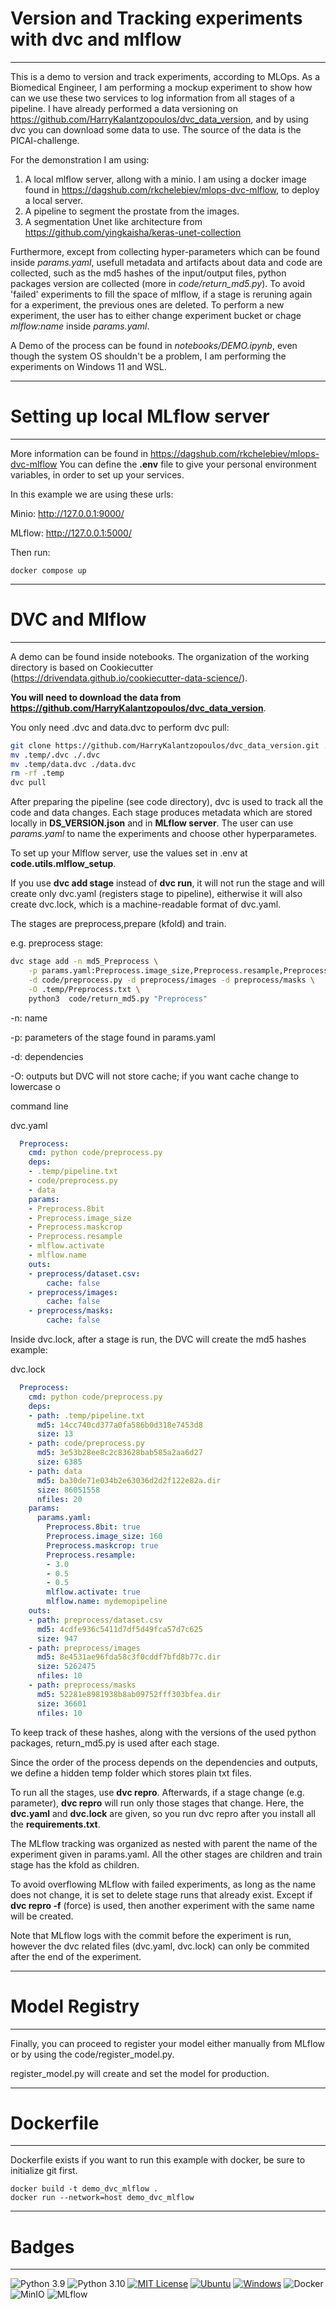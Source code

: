# Version and Tracking experiments with dvc and mlflow
---

This is a demo to version and track experiments, according to MLOps. As a Biomedical Engineer, I am performing a mockup experiment to show how can we use these two services to log information from all stages of a pipeline. I have already performed a data versioning on https://github.com/HarryKalantzopoulos/dvc_data_version, and by using dvc you can download some data to use. The source of the data is the PICAI-challenge.

For the demonstration I am using:
1. A local mlflow server, allong with a minio. I am using a docker image found in https://dagshub.com/rkchelebiev/mlops-dvc-mlflow, to deploy a local server.
2. A pipeline to segment the prostate from the images.
3. A segmentation Unet like architecture from https://github.com/yingkaisha/keras-unet-collection

Furthermore, except from collecting hyper-parameters which can be found inside *params.yaml*, usefull metadata and artifacts about data and code are collected, such as the md5 hashes of the input/output files, python packages version are collected (more in *code/return_md5.py*). To avoid 'failed' experiments to fill the space of mlflow, if a stage is reruning again for a experiment, the previous ones are deleted. To perform a new experiment, the user has to either change experiment bucket or chage *mlflow:name* inside  *params.yaml*.

A Demo of the process can be found in *notebooks/DEMO.ipynb*, even though the system OS shouldn't be a problem, I am performing the experiments on Windows 11 and WSL.

---
# Setting up local MLflow server
---
More information can be found in https://dagshub.com/rkchelebiev/mlops-dvc-mlflow
You can define the **.env** file to give your personal environment variables, in order to set up your services.

In this example we are using these urls:

Minio: http://127.0.0.1:9000/

MLflow: http://127.0.0.1:5000/

Then run:

```docker
docker compose up
```
---
# DVC and Mlflow
---
A demo can be found inside notebooks.
The organization of the working directory is based on Cookiecutter (https://drivendata.github.io/cookiecutter-data-science/).

**You will need to download the data from https://github.com/HarryKalantzopoulos/dvc_data_version**.

You only need .dvc and data.dvc to perform dvc pull:

```bash
git clone https://github.com/HarryKalantzopoulos/dvc_data_version.git .temp
mv .temp/.dvc ./.dvc
mv .temp/data.dvc ./data.dvc
rm -rf .temp
dvc pull
```

After preparing the pipeline (see code directory), dvc is used to track all the code and data changes. Each stage produces metadata which are stored locally in **DS_VERSION.json** and in **MLflow server**. The user can use *params.yaml* to name the experiments and choose other hyperparametes.

To set up your Mlflow server, use the values set in .env at **code.utils.mlflow_setup**.

If you use **dvc add stage** instead of **dvc run**, it will not run the stage and will create only dvc.yaml (registers stage to pipeline), eitherwise it will also create dvc.lock, which is a machine-readable format of dvc.yaml.

The stages are preprocess,prepare (kfold) and train.

e.g. preprocess stage:

```bash
dvc stage add -n md5_Preprocess \
    -p params.yaml:Preprocess.image_size,Preprocess.resample,Preprocess.maskcrop,Preprocess.8bit,mlflow.activate,mlflow.name \
    -d code/preprocess.py -d preprocess/images -d preprocess/masks \
    -O .temp/Preprocess.txt \
    python3  code/return_md5.py "Preprocess"
```
-n: name

-p: parameters of the stage found in params.yaml

-d: dependencies

-O: outputs but DVC will not store cache; if you want cache change to lowercase o

command line

dvc.yaml
```yaml
  Preprocess:
    cmd: python code/preprocess.py
    deps:
    - .temp/pipeline.txt
    - code/preprocess.py
    - data
    params:
    - Preprocess.8bit
    - Preprocess.image_size
    - Preprocess.maskcrop
    - Preprocess.resample
    - mlflow.activate
    - mlflow.name
    outs:
    - preprocess/dataset.csv:
        cache: false
    - preprocess/images:
        cache: false
    - preprocess/masks:
        cache: false
```

Inside dvc.lock, after a stage is run, the DVC will create the md5 hashes example:

dvc.lock
```yaml
  Preprocess:
    cmd: python code/preprocess.py
    deps:
    - path: .temp/pipeline.txt
      md5: 14cc740cd377a0fa586b0d318e7453d8
      size: 13
    - path: code/preprocess.py
      md5: 3e53b28ee8c2c83628bab585a2aa6d27
      size: 6385
    - path: data
      md5: ba30de71e034b2e63036d2d2f122e82a.dir
      size: 86051558
      nfiles: 20
    params:
      params.yaml:
        Preprocess.8bit: true
        Preprocess.image_size: 160
        Preprocess.maskcrop: true
        Preprocess.resample:
        - 3.0
        - 0.5
        - 0.5
        mlflow.activate: true
        mlflow.name: mydemopipeline
    outs:
    - path: preprocess/dataset.csv
      md5: 4cdfe936c5411d7df5d49fca57d7c625
      size: 947
    - path: preprocess/images
      md5: 8e4531ae96fda58c3f0cddf7bfd8b77c.dir
      size: 5262475
      nfiles: 10
    - path: preprocess/masks
      md5: 52281e8981938b8ab09752fff303bfea.dir
      size: 36601
      nfiles: 10
```
To keep track of these hashes, along with the versions of the used python packages, return_md5.py is used after each stage.

Since the order of the process depends on the dependencies and outputs, we define a hidden temp folder which stores plain txt files.

To run all the stages, use **dvc repro**. Afterwards, if a stage change (e.g. parameter), **dvc repro** will run only those stages that change. Here, the **dvc.yaml** and **dvc.lock** are given, so you run dvc repro after you install all the **requirements.txt**.

The MLflow tracking was organized as nested with parent the name of the experiment given in params.yaml. All the other stages are children and train stage has the kfold as children.

To avoid overflowing MLflow with failed experiments, as long as the name does not change, it is set to delete stage runs that already exist. Except if **dvc repro -f** (force) is used, then another experiment with the same name will be created.

Note that MLflow logs with the commit before the experiment is run, however the dvc related files (dvc.yaml, dvc.lock) can only be commited after the end of the experiment. 

---
# Model Registry
---
Finally, you can proceed to register your model either manually from MLflow or by using the code/register_model.py.

register_model.py will create and set the model for production.

---
# Dockerfile
---
Dockerfile exists if you want to run this example with docker, be sure to initialize git first.
```docker
docker build -t demo_dvc_mlflow .
docker run --network=host demo_dvc_mlflow
```
---
# Badges
---

![Python 3.9](https://img.shields.io/badge/python-3.9-blue.svg)
![Python 3.10](https://img.shields.io/badge/python-3.10-blue.svg)
[![MIT License](https://img.shields.io/badge/License-MIT-blue.svg)](https://opensource.org/licenses/MIT)
[![Ubuntu](https://img.shields.io/badge/Ubuntu-22.04-orange.svg)](https://ubuntu.com/)
[![Windows](https://img.shields.io/badge/Windows-11-blue.svg)](https://www.microsoft.com/en-us/windows/)
![Docker](https://img.shields.io/badge/Docker-Containerization-blue)
![MinIO](https://img.shields.io/badge/MinIO-Storage%20Server-green)
![MLflow](https://img.shields.io/badge/MLflow-Tracking%20Server-blue)

